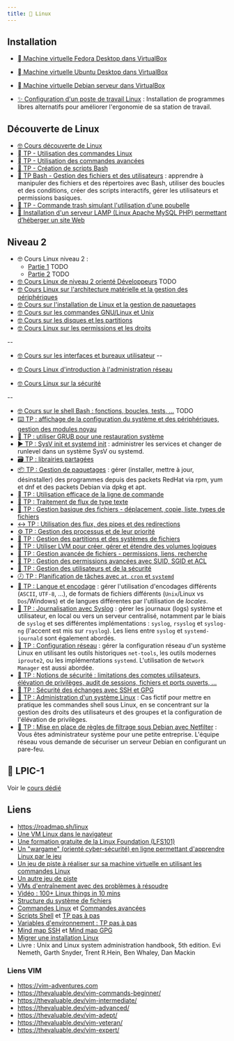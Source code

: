 ```yaml
---
title: 🐧 Linux
---
```


## Installation

- [󰣛 Machine virtuelle Fedora Desktop dans VirtualBox](/cours/linux/installation/tp-installation-vbox-fedora-workstation)
- [󰕈 Machine virtuelle Ubuntu Desktop dans VirtualBox](/cours/linux/installation/tp-installation-vbox-ubuntu-workstation)
- [󰣚  Machine virtuelle Debian serveur dans VirtualBox](/cours/linux/installation/tp-installation-vbox-debian-server)

- [✨ Configuration d'un poste de travail Linux](/cours/linux/installation/tp-env-dev) : Installation de programmes libres alternatifs pour améliorer l'ergonomie de sa station de travail.

## Découverte de Linux

- [🤓 Cours découverte de Linux](/cours/linux/niveau1/linux-cours-niveau1)
- [  TP - Utilisation des commandes Linux](/cours/linux/niveau1/tp-commandes_linux)
- [  TP - Utilisation des commandes avancées](/cours/linux/niveau1/tp-commandes_avancees)
- [📜 TP - Création de scripts Bash](/cours/linux/niveau1/tp-scripts_bash)
- [📜 TP Bash - Gestion des fichiers et des utilisateurs](/cours/linux/niveau2/tp-script) : apprendre à manipuler des fichiers et des répertoires avec Bash, utiliser des boucles et des conditions, créer des scripts interactifs, gérer les utilisateurs et permissions basiques.
- [🚮 TP - Commande trash simulant l'utilisation d'une poubelle](/cours/linux/niveau1/tp-trash)
- [🔦 Installation d'un serveur LAMP (Linux Apache MySQL PHP) permettant d’héberger un site Web](/cours/linux/niveau1/projet_lamp)

## Niveau 2

- 🤓 Cours Linux niveau 2 :
  - [Partie 1](/cours/linux/niveau2/cours-linux-niveau2_partie1) TODO
  - [Partie 2](/cours/linux/niveau2/cours-linux-niveau2_partie2) TODO
- [🤓 Cours Linux de niveau 2 orienté Développeurs](/cours/linux/niveau2/cours-linux-dev) TODO
- [🤓 Cours Linux sur l'architecture matérielle et la gestion des périphériques](/cours/linux/niveau2/cours-linux-hardware)
- [🤓 Cours sur l'installation de Linux et la gestion de paquetages](/cours/linux/niveau2/cours-linux-install)
- [🤓 Cours sur les commandes GNU/Linux et Unix](/cours/linux/niveau2/cours-linux-commandes)
- [🤓 Cours sur les disques et les partitions](/cours/linux/niveau2/cours-linux-disks)
- [🤓 Cours Linux sur les permissions et les droits](/cours/linux/niveau2/cours-linux-droits)

--
- [🤓 Cours sur les interfaces et bureaux utilisateur](/cours/linux/niveau2/cours-linux-desktop)
--

- [🤓 Cours Linux d'introduction à l'administration réseau](/cours/linux/niveau2/cours-linux-network)
- [🤓 Cours Linux sur la sécurité](/cours/linux/niveau2/cours-linux-security)


--

- [🤓 Cours sur le shell Bash : fonctions, boucles, tests, …](/cours/linux/niveau2/cours-shell) TODO
- [⌨️ TP : affichage de la configuration du système et des périphériques, gestion des modules noyau](/cours/linux/niveau2/tp-systeme)
- [📀 TP : utiliser GRUB pour une restauration système](/cours/linux/niveau2/tp-grub)
- [▶️ TP : SysV init et systemd init](/cours/linux/niveau2/tp-sysv-systemd) : administrer les services et changer de runlevel dans un système SysV ou systemd.
- [🗃️ TP : librairies partagées](/cours/linux/niveau2/tp-shared-lib)
- [📦 TP : Gestion de paquetages](/cours/linux/niveau2/tp-rpm-apt) : gérer (installer, mettre à jour, désinstaller) des programmes depuis des packets RedHat via rpm, yum et dnf et des packets Debian via dpkg et apt.
- [  TP : Utilisation efficace de la ligne de commande](/cours/linux/niveau2/tp-ligne-commande)
- [📃 TP : Traitement de flux de type texte](/cours/linux/niveau2/tp-texte)
- [📂 TP : Gestion basique des fichiers - déplacement, copie, liste, types de fichiers](/cours/linux/niveau2/tp-fichiers)
- [↔️ TP : Utilisation des flux, des pipes et des redirections ](/cours/linux/niveau2/tp-redirections)
- [⚙️ TP : Gestion des processus et de leur priorité](/cours/linux/niveau2/tp-process)
- [💽 TP : Gestion des partitions et des systèmes de fichiers](/cours/linux/niveau2/tp-partitions)
- [💽 TP : Utiliser LVM pour créer, gérer et étendre des volumes logiques](/cours/linux/niveau2/tp-lvm)
- [📁 TP : Gestion avancée de fichiers - permissions, liens, recherche](/cours/linux/niveau2/tp-fichiers-avance)
- [🔐 TP : Gestion des permissions avancées avec SUID, SGID et ACL](/cours/linux/niveau2/tp-droits-avance)
- [👥 TP : Gestion des utilisateurs et de la sécurité](/cours/linux/niveau2/tp-utilisateurs)
- [🕗 TP : Planification de tâches avec `at`, `cron` et `systemd`](/cours/linux/niveau2/tp-cron)
- [📨 TP : Langue et encodage](/cours/linux/niveau2/tp-lang) : gérer l'utilisation d'encodages différents (`ASCII`, `UTF-8`, …), de formats de fichiers différents (`Unix`/Linux vs `Dos`/Windows) et de langues différentes par l'utilisation de _locales_.
- [📜 TP : Journalisation avec Syslog](/cours/linux/niveau2/tp-syslog) : gérer les journaux (logs) système et utilisateur, en local ou vers un serveur centralisé, notamment par le biais de `syslog` et ses différentes implémentations : `syslog`, `rsyslog` et `syslog-ng` (l'accent est mis sur `rsyslog`). Les liens entre `syslog` et `systemd-journald` sont également abordés.
- [📡 TP : Configuration réseau](/cours/linux/niveau2/tp-network) : gérer la configuration réseau d'un système Linux en utilisant les outils historiques `net-tools`, les outils modernes `iproute2`, ou les implémentations `systemd`. L'utilisation de `Network Manager` est aussi abordée.
- [🔐 TP : Notions de sécurité : limitations des comptes utilisateurs, élévation de privilèges, audit de sessions, fichiers et ports ouverts, …](/cours/linux/niveau2/tp-security)
- [🔐 TP : Sécurité des échanges avec SSH et GPG](/cours/linux/niveau2/tp-ssh-gpg)
- [🔐 TP : Administration d'un système Linux](/cours/linux/tp-admin-technova) : Cas fictif pour mettre en pratique les commandes shell sous Linux, en se concentrant sur la gestion des droits des utilisateurs et des groupes et la configuration de l'élévation de privilèges.
- [🔐 TP : Mise en place de règles de filtrage sous Debian avec Netfilter](/cours/linux/projet-netfilter) : Vous êtes administrateur système pour une petite entreprise. L'équipe réseau vous demande de sécuriser un serveur Debian en configurant un pare-feu.

## 🔗 LPIC-1

Voir le [cours dédié](/promotions/esgi/esgi-b3-src-linux-lpic-1.html)

## Liens

- <https://roadmap.sh/linux>
- [Une VM Linux dans le navigateur](https://webvm.io/)
- [Une formation gratuite de la Linux Foundation (LFS101)](https://training.linuxfoundation.org/training/introduction-to-linux/)
- [Un "wargame" (orienté cyber-sécurité) en ligne permettant d'apprendre Linux par le jeu](https://overthewire.org/wargames/bandit/)
- [Un jeu de piste à réaliser sur sa machine virtuelle en utilisant les commandes Linux](https://github.com/veltman/clmystery)
- [Un autre jeu de piste](https://github.com/phyver/GameShell)
- [VMs d'entraînement avec des problèmes à résoudre](https://sadservers.com/)
- [Vidéo : 100+ Linux things in 10 mins](https://youtube.com/watch?v=LKCVKw9CzFo)
- [Structure du système de fichiers](https://www.zdnet.fr/pratique/linux-la-structure-du-systeme-de-fichiers-expliquee-397880.htm)
- [Commandes Linux](https://blog.stephane-robert.info/docs/admin-serveurs/linux/commandes/) et [Commandes avancées](https://blog.stephane-robert.info/docs/admin-serveurs/linux/commandes-avancees/)
- [Scripts Shell](https://linux.goffinet.org/administration/scripts-shell/) et [TP pas à pas](https://systemes.gricad-pages.univ-grenoble-alpes.fr/www-unix/avance/seance1-2-script-sh-pas-a-pas/tp-pas-a-pas.pdf)
- [Variables d'environnement : TP pas à pas](https://systemes.gricad-pages.univ-grenoble-alpes.fr/www-unix/avance/seance4-varenv-pas-a-pas/tp-pas-a-pas-varenv.pdf)
- [Mind map SSH](https://www.formation-lpi.com/Mind-Map-SSH.html) et [Mind map GPG](https://www.formation-lpi.com/Mind-Map-gpg.html)
- [Migrer une installation Linux](https://www.antoinefi.net/index.php/2025/01/29/migrer-une-installation-linux/)
- Livre : Unix and Linux system administration handbook, 5th edition. Evi Nemeth, Garth Snyder, Trent R.Hein, Ben Whaley, Dan Mackin

### Liens VIM

- <https://vim-adventures.com>
- <https://thevaluable.dev/vim-commands-beginner/>
- <https://thevaluable.dev/vim-intermediate/>
- <https://thevaluable.dev/vim-advanced/>
- <https://thevaluable.dev/vim-adept/>
- <https://thevaluable.dev/vim-veteran/>
- <https://thevaluable.dev/vim-expert/>

